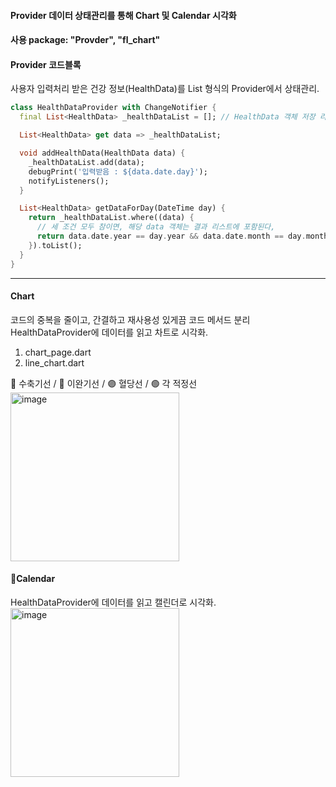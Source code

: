 #### Provider 데이터 상태관리를 통해 Chart 및 Calendar 시각화  
#### 사용 package: "Provder", "fl_chart"  
#### Provider 코드블록  
사용자 입력처리 받은 건강 정보(HealthData)를 List 형식의 Provider에서 상태관리.  
```dart
class HealthDataProvider with ChangeNotifier {
  final List<HealthData> _healthDataList = []; // HealthData 객체 저장 리스트

  List<HealthData> get data => _healthDataList;

  void addHealthData(HealthData data) {
    _healthDataList.add(data);
    debugPrint('입력받음 : ${data.date.day}');
    notifyListeners();
  }

  List<HealthData> getDataForDay(DateTime day) {
    return _healthDataList.where((data) {
      // 세 조건 모두 참이면, 해당 data 객체는 결과 리스트에 포함된다,
      return data.date.year == day.year && data.date.month == day.month && data.date.day == day.day;
    }).toList();
  }
}

```
<hr>  

#### Chart  
코드의 중복을 줄이고, 간결하고 재사용성 있게끔 코드 메서드 분리
HealthDataProvider에 데이터를 읽고 차트로 시각화.
1. chart_page.dart
2. line_chart.dart

🔵 수축기선 / 🔴 이완기선 / 🟣 혈당선 / 🟢 각 적정선  
<img width="270" alt="image" src="https://github.com/alscks6521/fl_chart_analyze/assets/112923685/555beb8e-718f-4d7b-bcf2-f7536dc5d0f1">  
  
#### Calendar   
HealthDataProvider에 데이터를 읽고 캘린더로 시각화.
<img width="270" alt="image" src="https://github.com/alscks6521/fl_chart_analyze/assets/112923685/23d2412a-39ab-4faa-af7a-60a2b9d85996">
